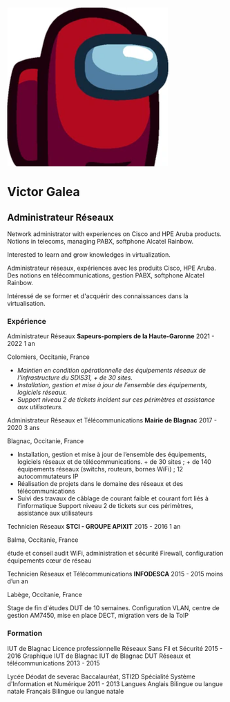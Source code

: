 ![](https://github.com/VictorGALEA/WCS/blob/main/amongus.PNG)


# Victor Galea 
## Administrateur Réseaux


Network administrator with experiences on Cisco and HPE Aruba products.
Notions in telecoms, managing PABX, softphone Alcatel Rainbow.

Interested to learn and grow knowledges in virtualization.



Administrateur réseaux, expériences avec les produits Cisco, HPE Aruba.
Des notions en télécommunications, gestion PABX, softphone Alcatel Rainbow.

Intéressé de se former et d'acquérir des connaissances dans la virtualisation.

### Expérience


Administrateur Réseaux
**Sapeurs-pompiers de la Haute-Garonne**
2021 - 2022 1 an

Colomiers, Occitanie, France

* _Maintien en condition opérationnelle des équipements réseaux de l'infrastructure du SDIS31, + de 30 sites._
* _Installation, gestion et mise à jour de l’ensemble des équipements, logiciels réseaux._
* _Support niveau 2 de tickets incident sur ces périmètres et assistance aux utilisateurs._

Administrateur Réseaux et Télécommunications
**Mairie de Blagnac**
2017 - 2020 3 ans

Blagnac, Occitanie, France

* Installation, gestion et mise à jour de l’ensemble des équipements, logiciels réseaux et de télécommunications. + de 30 sites ; + de 140 équipements réseaux (switchs, routeurs, bornes WiFi) ; 12 autocommutateurs IP
* Réalisation de projets dans le domaine des réseaux et des télécommunications
* Suivi des travaux de câblage de courant faible et courant fort liés à l’informatique
Support niveau 2 de tickets sur ces périmètres, assistance aux utilisateurs


Technicien Réseaux
**STCI - GROUPE APIXIT**
2015 - 2016 1 an

Balma, Occitanie, France

étude et conseil audit WiFi, administration et sécurité Firewall, configuration équipements cœur de réseau

Technicien Réseaux et Télécommunications
**INFODESCA**
2015 - 2015 moins d’un an

Labège, Occitanie, France

Stage de fin d'études DUT de 10 semaines.
Configuration VLAN, centre de gestion AM7450, mise en place DECT, migration vers de la ToIP

### Formation

IUT de Blagnac
Licence professionnelle Réseaux Sans Fil et Sécurité
2015 - 2016
Graphique IUT de Blagnac
IUT de Blagnac
DUT Réseaux et télécommunications
2013 - 2015

Lycée Déodat de severac
Baccalauréat, STI2D Spécialité Système d'Information et Numérique
2011 - 2013
Langues
Anglais
Bilingue ou langue natale
Français
Bilingue ou langue natale
